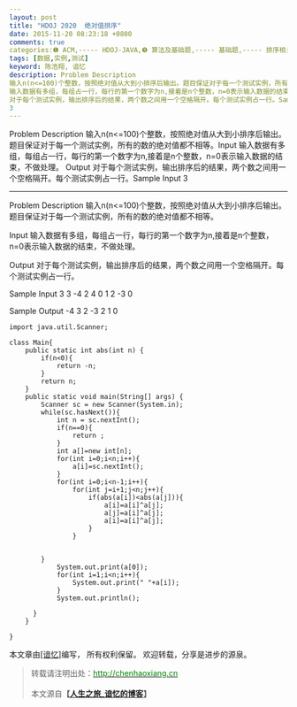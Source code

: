 ```yaml
---
layout: post
title: "HDOJ 2020  绝对值排序"
date: 2015-11-20 08:23:18 +0800
comments: true
categories:❶ ACM,----- HDOJ-JAVA,❺ 算法及基础题,----- 基础题,----- 排序相关
tags: [数据,实例,测试]
keyword: 陈浩翔, 谙忆
description: Problem Description 
输入n(n<=100)个整数，按照绝对值从大到小排序后输出。题目保证对于每一个测试实例，所有的数的绝对值都不相等。Input 
输入数据有多组，每组占一行，每行的第一个数字为n,接着是n个整数，n=0表示输入数据的结束，不做处理。 Output 
对于每个测试实例，输出排序后的结果，两个数之间用一个空格隔开。每个测试实例占一行。Sample Input 
3 
---
```



Problem Description 
输入n(n<=100)个整数，按照绝对值从大到小排序后输出。题目保证对于每一个测试实例，所有的数的绝对值都不相等。Input 
输入数据有多组，每组占一行，每行的第一个数字为n,接着是n个整数，n=0表示输入数据的结束，不做处理。 Output 
对于每个测试实例，输出排序后的结果，两个数之间用一个空格隔开。每个测试实例占一行。Sample Input 
3
<!-- more -->
----------

Problem Description
输入n(n<=100)个整数，按照绝对值从大到小排序后输出。题目保证对于每一个测试实例，所有的数的绝对值都不相等。
 

Input
输入数据有多组，每组占一行，每行的第一个数字为n,接着是n个整数，n=0表示输入数据的结束，不做处理。 

 

Output
对于每个测试实例，输出排序后的结果，两个数之间用一个空格隔开。每个测试实例占一行。
 

Sample Input
3 3 -4 2
4 0 1 2 -3
0
 

Sample Output
-4 3 2
-3 2 1 0


```
import java.util.Scanner;

class Main{
    public static int abs(int n) {
        if(n<0){
            return -n;
        }
        return n;
    }
    public static void main(String[] args) {
        Scanner sc = new Scanner(System.in);
        while(sc.hasNext()){    
            int n = sc.nextInt();
            if(n==0){
                return ;     
            }
            int a[]=new int[n];
            for(int i=0;i<n;i++){
                a[i]=sc.nextInt();
            }
            for(int i=0;i<n-1;i++){
                for(int j=i+1;j<n;j++){
                    if(abs(a[i])<abs(a[j])){
                        a[i]=a[i]^a[j];
                        a[j]=a[i]^a[j];
                        a[i]=a[i]^a[j];
                    }
                }
                
            
        }
            System.out.print(a[0]);
            for(int i=1;i<n;i++){
                System.out.print(" "+a[i]);
            }
            System.out.println();
            
      }
    }

}

```

本文章由<a href="http://chenhaoxiang.cn/">[谙忆]</a>编写， 所有权利保留。 
欢迎转载，分享是进步的源泉。
<blockquote cite='陈浩翔'>
<p background-color='#D3D3D3'>转载请注明出处：<a href='http://chenhaoxiang.cn'><font color="green">http://chenhaoxiang.cn</font></a><br><br>
本文源自<strong>【<a href='http://chenhaoxiang.cn' target='_blank'>人生之旅_谙忆的博客</a>】</strong></p>
</blockquote>

